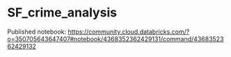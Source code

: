 # SF_crime_analysis

Published notebook:
https://community.cloud.databricks.com/?o=350705643647407#notebook/4368352362429131/command/4368352362429132
